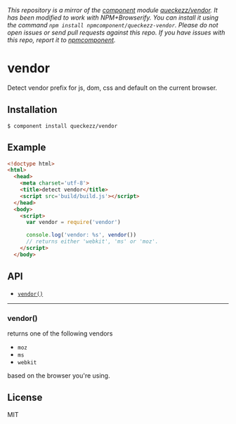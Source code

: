 *This repository is a mirror of the [component](http://component.io) module [queckezz/vendor](http://github.com/queckezz/vendor). It has been modified to work with NPM+Browserify. You can install it using the command `npm install npmcomponent/queckezz-vendor`. Please do not open issues or send pull requests against this repo. If you have issues with this repo, report it to [npmcomponent](https://github.com/airportyh/npmcomponent).*
# vendor

  Detect vendor prefix for js, dom, css and default on the current browser.

## Installation

    $ component install queckezz/vendor

## Example

```html
<!doctype html>
<html>
  <head>
    <meta charset='utf-8'>
    <title>detect vendor</title>
    <script src='build/build.js'></script>
  </head>
  <body>
    <script>
      var vendor = require('vendor')

      console.log('vendor: %s', vendor())
      // returns either 'webkit', 'ms' or 'moz'.
    </script>
  </body>
```

## API

* <a href="#api-vendor"><code>vendor()</code></a>

------------------------------------------------
<a name="api-vendor"></a>
### vendor()
returns one of the following vendors

* `moz`
* `ms`
* `webkit`

based on the browser you're using.

## License

  MIT